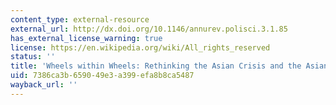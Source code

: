 ```yaml
---
content_type: external-resource
external_url: http://dx.doi.org/10.1146/annurev.polisci.3.1.85
has_external_license_warning: true
license: https://en.wikipedia.org/wiki/All_rights_reserved
status: ''
title: 'Wheels within Wheels: Rethinking the Asian Crisis and the Asian Model'
uid: 7386ca3b-6590-49e3-a399-efa8b8ca5487
wayback_url: ''
---
```

